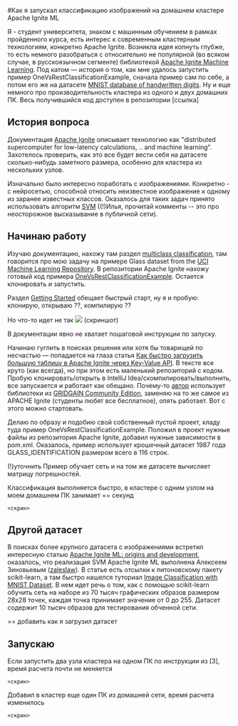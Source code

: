 #Как я запускал классификацию изображений на домашнем кластере Apache Ignite ML

Я - студент университета, знаком с машинным обучением в рамках пройденного курса, есть
интерес к современным кластерным технологиям, конкретно Apache Ignite. Возникла идея
копнуть глубже, то есть немного разобраться с относительно не популярной (во всяком 
случае, в русскоязычном сегменте) библиотекой
[Apache Ignite Machine Learning](https://ignite.apache.org/docs/latest/machine-learning/machine-learning#machine-learning).
Под катом — история о том, как мне удалось запустить пример OneVsRestClassificationExample,
сначала пример сам по себе, а потом его же на датасете
[MNIST database of handwritten digits](https://www.openml.org/d/554).
Ну и еще немного про производительность кластера из одного и двух домашних ПК. Весь
получившийся код доступен в репозитории [ссылка]

## История вопроса
Документация [Apache Ignite](https://ignite.apache.org/) описывает технологию как
"distributed supercomputer for low-latency calculations, .. and machine learning".
Захотелось проверить, как это все будет вести себя на датасете сколько-нибудь заметного размера, особенно
для кластера из нескольких узлов.

Изначально было интересно поработать с изображениями. Конкретно - с нейросетью, способной относить неизвестное
изображение к одному из заранее известных классов. Оказалось для таких задач принято использовать алгоритм
[SVM](https://habr.com/ru/post/428503/) ((!)Илья, прочитай комменты -- это про неосторожное высказывание
в публичной сети).

## Начинаю работу
Изучаю документацию, нахожу там раздел
[multiclass classification](https://ignite.apache.org/docs/latest/machine-learning/multiclass-classification#multiclass-classification),
там говорится про мою задачу на примере Glass dataset from the
[UCI Machine Learning Repository](https://archive.ics.uci.edu/ml/datasets/Glass+Identification).
В репозитории Apache Ignite нахожу готовый код примера
[OneVsRestClassificationExample](https://github.com/apache/ignite/blob/master/examples/src/main/java/org/apache/ignite/examples/ml/multiclass/OneVsRestClassificationExample.java). 
Остается клонировать и запустить. 

Раздел [Getting Started](https://ignite.apache.org/docs/latest/machine-learning/machine-learning#getting-started)
обещает быстрый старт, ну я и пробую: клонирую, открываю ??, компилирую ??

Но что-то идет не так
![](https://habrastorage.org/webt/kv/po/qy/kvpoqyrz3dqumgh_sxvoanc1b6o.png) (скриншот)

В документации явно не хватает пошаговой инструкции по запуску.

Начинаю гуглить в поисках решения или хотя бы товарищей по несчастью
— попадается на глаза статья
[Как быстро загрузить большую таблицу в Apache Ignite через Key-Value API](https://habr.com/ru/post/526708/).
В тексте все круто (как всегда), но при этом есть маленький репозиторий с кодом. Пробую клонировать/открыть
в IntelliJ Idea/скомпилировать/выполнить, все запускается и работает как обещано.
Почему-то [автор](@vtch) использует библиотеки из
[GRIDGAIN Community Edition](https://www.gridgain.com/products/in-memory-computing-platform),
заменяю на то же самое из APACHE Ignite (студенты любят все бесплатное),
опять работает. Вот с этого можно стартовать.

Делаю по образу и подобию свой собственный пустой проект, кладу туда пример OneVsRestClassificationExample.
Положил в проект нужные файлы из репозитория Apache Ignite, добавил нужные зависимости в pom.xml. Оказалось,
пример использует крошечный датасет 1987 года GLASS_IDENTIFICATION размером всего в 116 строк.

(!)уточнить Пример обучает сеть и на том же датасете вычисляет матрицу погрешностей.

Классификация выполняется быстро, в кластере с одним узлом на моем домашнем ПК занимает == секунд

	<скрин>

## Другой датасет
В поисках более крупного датасета с изображениями встретил интересную статью 
[Apache Ignite ML: origins and development](https://zaleslaw.medium.com/apache-ignite-ml-origins-and-development-d49a19e67202),
оказалось, что реализация SVM Apache Ignite ML выполнена Алексеем Зиновьевым ([zaleslaw](??)).
В статье есть отсылки к питоновскому пакету scikit-learn, а там быстро нашелся туториал
[Image Classification with MNIST Dataset](https://debuggercafe.com/image-classification-with-mnist-dataset).
В нем идет речь о том, как с помощью scikit-learn обучить сеть на наборе из 70 тысяч графических образов
размером 28х28 точек, каждая точка принимает значение от 0 до 255. Датасет содержит 10 тысяч образов для
тестирования обченной сети.

== добавить как я загрузил датасет

## Запускаю
Если запустить два узла кластера на одном ПК по инструкции из [3], время расчета почти не меняется

    <скрин>

Добавил в кластер еще один ПК из домашней сети, время расчета изменилось

    <скрин>
	